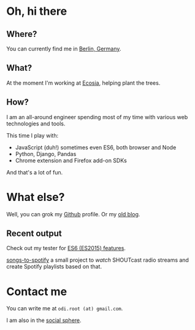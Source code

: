 # Oh, hi there

## Where?

You can currently find me in [Berlin, Germany](http://www.openstreetmap.org/?mlat=52.518611&mlon=13.408333&zoom=12#map=12/52.5186/13.4083&layers=T).

## What? 

At the moment I'm working at [Ecosia](https://www.ecosia.org/), helping plant the trees.

## How?

I am an all-around engineer spending most of my time with various web technologies and tools.

This time I play with:

* JavaScript (duh!) sometimes even ES6, both browser and Node
* Python, Django, Pandas
* Chrome extension and Firefox add-on SDKs

And that's a lot of fun.

# What else?

Well, you can grok my [Github](https://github.com/odiroot) profile. Or my [old blog](http://blog.odnous.net/).

## Recent output

Check out my tester for [ES6 (ES2015) features](http://www.odnous.net/es6-test/).

[songs-to-spotify](https://github.com/odiroot/songs-to-spotify) a small project to *watch* SHOUTcast radio streams and create Spotify playlists based on that.

# Contact me

You can write me at ``odi.root (at) gmail.com``.

I am also in the [social sphere](https://de.linkedin.com/in/michalodnous).